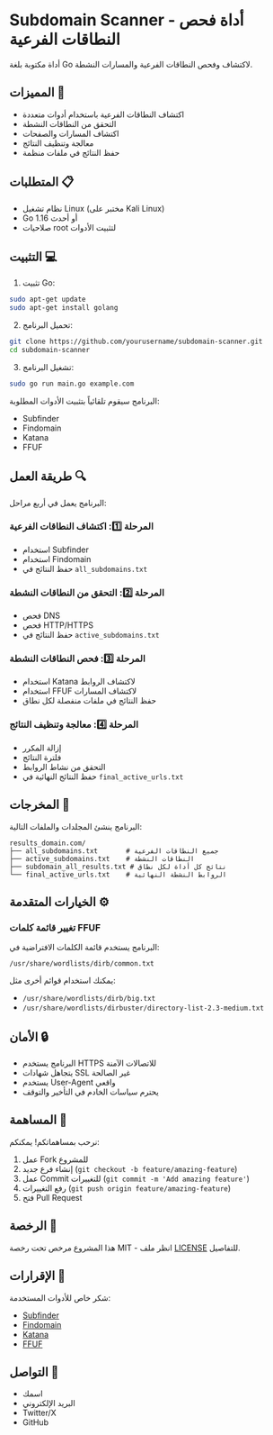 # Subdomain Scanner - أداة فحص النطاقات الفرعية

أداة مكتوبة بلغة Go لاكتشاف وفحص النطاقات الفرعية والمسارات النشطة.

## المميزات 🚀

- اكتشاف النطاقات الفرعية باستخدام أدوات متعددة
- التحقق من النطاقات النشطة
- اكتشاف المسارات والصفحات
- معالجة وتنظيف النتائج
- حفظ النتائج في ملفات منظمة

## المتطلبات 📋

- نظام تشغيل Linux (مختبر على Kali Linux)
- Go 1.16 أو أحدث
- صلاحيات root لتثبيت الأدوات

## التثبيت 💻

1. تثبيت Go:
```bash
sudo apt-get update
sudo apt-get install golang
```

2. تحميل البرنامج:
```bash
git clone https://github.com/yourusername/subdomain-scanner.git
cd subdomain-scanner
```

3. تشغيل البرنامج:
```bash
sudo go run main.go example.com
```

البرنامج سيقوم تلقائياً بتثبيت الأدوات المطلوبة:
- Subfinder
- Findomain
- Katana
- FFUF

## طريقة العمل 🔍

البرنامج يعمل في أربع مراحل:

### المرحلة 1️⃣: اكتشاف النطاقات الفرعية
- استخدام Subfinder
- استخدام Findomain
- حفظ النتائج في `all_subdomains.txt`

### المرحلة 2️⃣: التحقق من النطاقات النشطة
- فحص DNS
- فحص HTTP/HTTPS
- حفظ النتائج في `active_subdomains.txt`

### المرحلة 3️⃣: فحص النطاقات النشطة
- استخدام Katana لاكتشاف الروابط
- استخدام FFUF لاكتشاف المسارات
- حفظ النتائج في ملفات منفصلة لكل نطاق

### المرحلة 4️⃣: معالجة وتنظيف النتائج
- إزالة المكرر
- فلترة النتائج
- التحقق من نشاط الروابط
- حفظ النتائج النهائية في `final_active_urls.txt`

## المخرجات 📁

البرنامج ينشئ المجلدات والملفات التالية:

```
results_domain.com/
├── all_subdomains.txt       # جميع النطاقات الفرعية
├── active_subdomains.txt    # النطاقات النشطة
├── subdomain_all_results.txt # نتائج كل أداة لكل نطاق
└── final_active_urls.txt    # الروابط النشطة النهائية
```

## الخيارات المتقدمة ⚙️

### تغيير قائمة كلمات FFUF
البرنامج يستخدم قائمة الكلمات الافتراضية في:
```
/usr/share/wordlists/dirb/common.txt
```

يمكنك استخدام قوائم أخرى مثل:
- `/usr/share/wordlists/dirb/big.txt`
- `/usr/share/wordlists/dirbuster/directory-list-2.3-medium.txt`

## الأمان 🔒

- البرنامج يستخدم HTTPS للاتصالات الآمنة
- يتجاهل شهادات SSL غير الصالحة
- يستخدم User-Agent واقعي
- يحترم سياسات الخادم في التأخير والتوقف

## المساهمة 🤝

نرحب بمساهماتكم! يمكنكم:
1. عمل Fork للمشروع
2. إنشاء فرع جديد (`git checkout -b feature/amazing-feature`)
3. عمل Commit للتغييرات (`git commit -m 'Add amazing feature'`)
4. رفع التغييرات (`git push origin feature/amazing-feature`)
5. فتح Pull Request

## الرخصة 📝

هذا المشروع مرخص تحت رخصة MIT - انظر ملف [LICENSE](LICENSE) للتفاصيل.

## الإقرارات 🙏

شكر خاص للأدوات المستخدمة:
- [Subfinder](https://github.com/projectdiscovery/subfinder)
- [Findomain](https://github.com/Findomain/Findomain)
- [Katana](https://github.com/projectdiscovery/katana)
- [FFUF](https://github.com/ffuf/ffuf)

## التواصل 📧

- اسمك
- البريد الإلكتروني
- Twitter/X
- GitHub
